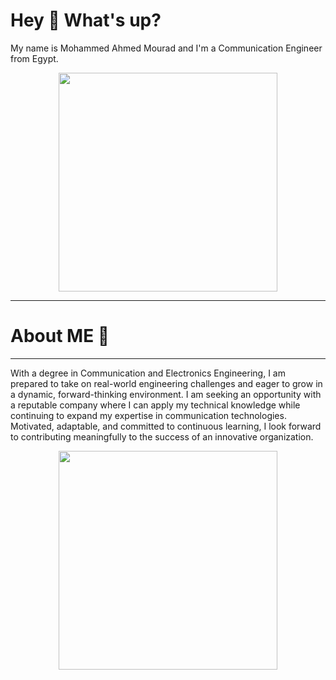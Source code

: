 # Hey 👋 What's up?

My name is Mohammed Ahmed Mourad and I'm a Communication Engineer from Egypt.  

<div align="center">
  <img src="https://github.com/user-attachments/assets/133015e8-1bc4-4b0c-a2af-33176324fa13" width="350" />
</div>

**************************************************
# About ME 👋
**************************************************
With a degree in Communication and Electronics Engineering, I am prepared to take on real-world
engineering challenges and eager to grow in a dynamic, forward-thinking environment. I am seeking an
opportunity with a reputable company where I can apply my technical knowledge while continuing to
expand my expertise in communication technologies. Motivated, adaptable, and committed to
continuous learning, I look forward to contributing meaningfully to the success of an innovative
organization.  

<div align="center">
  <img src="https://github.com/user-attachments/assets/4cddf7dc-4789-45a8-a434-2e6acdd75ee4" width="350" />
</div>
